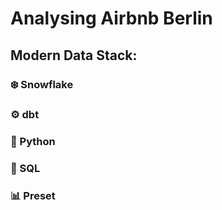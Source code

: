# Analysing Airbnb Berlin 

## Modern Data Stack: 

### ❄️ Snowflake
### ⚙️ dbt
### 🐍 Python
### 🧱 SQL
### 📊 Preset